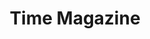 ---
collection_archive: true
collection_awards: []
collection_category:
  - Kids
  - Science
  - Editorial
  - Reportage
  - Color
collection_content: >-
  For this project I visited the Arizona “March for Medical Freedoms.” Medical
  freedom and medical choice is how the anti-vaxxers are referring to themselves
  to better frame public opinion and perception. The event was lead by state and
  federal lawmakers, Robert F Kennedy JR as the key note speaker, and local
  mothers with anecdotal stories of child tragedies of being vaccine injured.
  One woman pulled me aside and pleaded that I cover the real story, stories of
  children being kidnapped and held hostage jointly by law enforcement and
  medical officials.


  On May 18th marches and rallies were held across the country in response to
  state and federal lawmakers moving to make immunization mandatory by law in
  the wake of the recent measles outbreak.


  Article by Jeffrey Kluger and assigned by Katherine Pomerantz.
collection_cover: 'https://d1sf55qlb7p6hz.cloudfront.net/antivaxx-5.jpg'
collection_cover_mobile: 'https://d1sf55qlb7p6hz.cloudfront.net/verticalcovers-23.jpg'
collection_description: >-
  On May 18th marches and rallies were held across the country in response to
  state and federal lawmakers moving to make immunization mandatory by law in
  the wake of the recent measles outbreak.
collection_exhibition: []
collection_filter: Commissioned + Stock
collection_hidden: false
collection_meta: The Vaccine Battlegrounds
collection_press: []
collection_preview:
  - 'https://d1sf55qlb7p6hz.cloudfront.net/antivaxx_covers-3.jpg'
  - 'https://d1sf55qlb7p6hz.cloudfront.net/antivaxx_covers-2.jpg'
  - 'https://d1sf55qlb7p6hz.cloudfront.net/antivaxx_covers-1.jpg'
  - 'https://d1sf55qlb7p6hz.cloudfront.net/antivaxx_covers-4.jpg'
cover_image: 'https://d1sf55qlb7p6hz.cloudfront.net/social-34.jpg'
date: ''
layout: blocks
logo: ''
navigation_theme: white
px_extra: true
slug: time-magazine-ii
theme_color: '#4DC4D1'
theme_color_all_works: '#25CBDD'
title: Time Magazine
collection_blocks:
  - _bookshop_name: collections/media-row-start
    row_alignment: between
  - _bookshop_name: collections/media-element
    block: media-element
    color: '#F9DDB8'
    image: 'https://d1sf55qlb7p6hz.cloudfront.net/antivaxx-2.jpg'
    margin_left: '20'
    margin_y: '100'
    width: '60'
  - _bookshop_name: collections/media-row
    row_alignment: between
  - _bookshop_name: collections/media-element
    block: media-element
    color: '#C6D7E9'
    image: 'https://d1sf55qlb7p6hz.cloudfront.net/antivaxx-3.jpg'
    margin_left: '20'
    margin_right: '0'
    margin_y: '500'
    width: '25'
  - _bookshop_name: collections/media-element
    block: media-element
    color: '#EE8585'
    image: 'https://d1sf55qlb7p6hz.cloudfront.net/antivaxx-4.jpg'
    margin_left: '0'
    margin_right: '5'
    margin_y: '100'
    width: '33'
  - _bookshop_name: collections/media-row
    row_alignment: between
  - _bookshop_name: collections/media-element
    block: media-element
    color: '#5CC5CF'
    image: 'https://d1sf55qlb7p6hz.cloudfront.net/antivaxx-5.jpg'
    margin_left: '30'
    margin_right: '0'
    margin_y: '100'
    width: '60'
  - _bookshop_name: collections/media-row
    row_alignment: between
  - _bookshop_name: collections/media-element
    block: media-element
    color: '#FEDFCD'
    image: 'https://d1sf55qlb7p6hz.cloudfront.net/antivaxx-7.jpg'
    margin_left: '25'
    margin_right: '0'
    margin_y: '600'
    width: '20'
  - _bookshop_name: collections/media-element
    block: media-element
    color: '#FCE692'
    image: 'https://d1sf55qlb7p6hz.cloudfront.net/antivaxx-6.jpg'
    margin_left: '0'
    margin_right: '0'
    margin_y: '100'
    width: '45'
  - _bookshop_name: collections/media-row
    row_alignment: between
  - _bookshop_name: collections/media-element
    block: media-element
    color: '#AEC7DE'
    image: 'https://d1sf55qlb7p6hz.cloudfront.net/antivaxx-8.jpg'
    margin_left: '5'
    margin_right: '0'
    margin_y: '200'
    width: '50'
  - _bookshop_name: collections/media-row
    row_alignment: between
  - _bookshop_name: collections/media-element
    block: media-element
    color: '#FCC9C1'
    image: 'https://d1sf55qlb7p6hz.cloudfront.net/antivaxx-9.jpg'
    margin_left: '10'
    margin_y: '200'
    width: '33'
  - _bookshop_name: collections/media-element
    block: media-element
    color: '#E9CEBF'
    image: 'https://d1sf55qlb7p6hz.cloudfront.net/antivaxx-10.jpg'
    margin_left: '0'
    margin_right: '0'
    margin_y: '400'
    width: '50'
  - _bookshop_name: collections/media-row
    row_alignment: between
  - _bookshop_name: collections/media-element
    block: media-element
    color: '#F1F3CF'
    image: 'https://d1sf55qlb7p6hz.cloudfront.net/antivaxx-12.jpg'
    margin_left: '25'
    margin_right: '0'
    margin_y: '100'
    width: '40'
  - _bookshop_name: collections/media-row
    row_alignment: between
  - _bookshop_name: collections/media-element
    block: media-element
    color: '#C2CFDF'
    image: 'https://d1sf55qlb7p6hz.cloudfront.net/antivaxx-14.jpg'
    margin_left: '15'
    margin_right: '0'
    margin_y: '100'
    width: '25'
  - _bookshop_name: collections/media-element
    block: media-element
    color: '#CFE3B4'
    image: 'https://d1sf55qlb7p6hz.cloudfront.net/antivaxx-1.jpg'
    margin_left: '0'
    margin_right: '0'
    margin_y: '300'
    width: '55'
  - _bookshop_name: collections/media-row
    row_alignment: between
  - _bookshop_name: collections/media-element
    block: media-element
    color: '#F8E4B1'
    image: 'https://d1sf55qlb7p6hz.cloudfront.net/antivaxx-16.jpg'
    margin_left: '15'
    margin_y: '100'
    width: '75'
  - _bookshop_name: collections/media-row-end
---